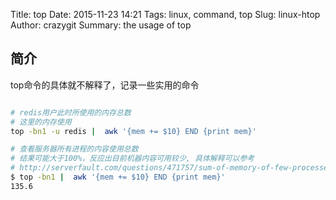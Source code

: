 Title: top
Date: 2015-11-23 14:21
Tags: linux, command, top
Slug: linux-htop
Author: crazygit
Summary: the usage of top




## 简介

top命令的具体就不解释了，记录一些实用的命令

```bash

# redis用户此时所使用的内存总数
# 这里的内存使用
top -bn1 -u redis |  awk '{mem += $10} END {print mem}'

# 查看服务器所有进程的内容使用总数
# 结果可能大于100%，反应出目前机器内容可用较少, 具体解释可以参考
# http://serverfault.com/questions/471757/sum-of-memory-of-few-processes-in-top-is-greater-than-100
$ top -bn1 |  awk '{mem += $10} END {print mem}'
135.6


```

